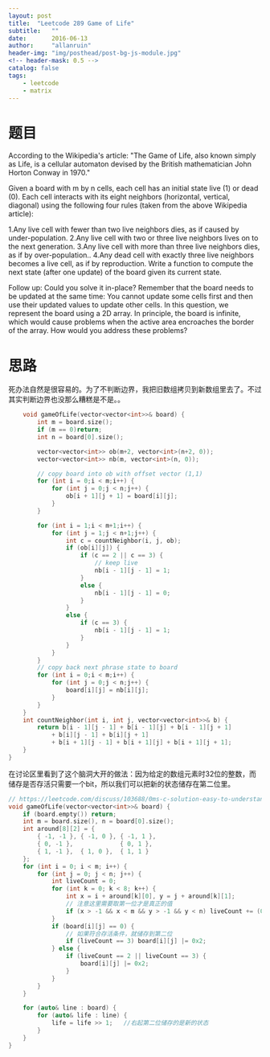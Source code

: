 ```yaml
---
layout: post
title:  "Leetcode 289 Game of Life"
subtitle:   ""  
date:       2016-06-13
author:     "allanruin"
header-img: "img/posthead/post-bg-js-module.jpg"
<!-- header-mask: 0.5 -->
catalog: false
tags:
    - leetcode
    - matrix
---
```


# 题目

According to the Wikipedia's article: "The Game of Life, also known simply as Life, is a cellular automaton devised by the British mathematician John Horton Conway in 1970."

Given a board with m by n cells, each cell has an initial state live (1) or dead (0). Each cell interacts with its eight neighbors (horizontal, vertical, diagonal) using the following four rules (taken from the above Wikipedia article):

1.Any live cell with fewer than two live neighbors dies, as if caused by under-population.
2.Any live cell with two or three live neighbors lives on to the next generation.
3.Any live cell with more than three live neighbors dies, as if by over-population..
4.Any dead cell with exactly three live neighbors becomes a live cell, as if by reproduction.
Write a function to compute the next state (after one update) of the board given its current state.

Follow up: 
Could you solve it in-place? Remember that the board needs to be updated at the same time: You cannot update some cells first and then use their updated values to update other cells.
In this question, we represent the board using a 2D array. In principle, the board is infinite, which would cause problems when the active area encroaches the border of the array. How would you address these problems?


# 思路

死办法自然是很容易的。为了不判断边界，我把旧数组拷贝到新数组里去了。不过其实判断边界也没那么糟糕是不是。。

``` cpp
    void gameOfLife(vector<vector<int>>& board) {
        int m = board.size();
        if (m == 0)return;
        int n = board[0].size();

        vector<vector<int>> ob(m+2, vector<int>(n+2, 0));
        vector<vector<int>> nb(m, vector<int>(n, 0));

        // copy board into ob with offset vector (1,1)
        for (int i = 0;i < m;i++) {
            for (int j = 0;j < n;j++) {
                ob[i + 1][j + 1] = board[i][j];
            }
        }

        for (int i = 1;i < m+1;i++) {
            for (int j = 1;j < n+1;j++) {
                int c = countNeighbor(i, j, ob);
                if (ob[i][j]) {
                    if (c == 2 || c == 3) {
                        // keep live
                        nb[i - 1][j - 1] = 1;
                    }
                    else {
                        nb[i - 1][j - 1] = 0;
                    }
                }
                else {
                    if (c == 3) {
                        nb[i - 1][j - 1] = 1;
                    }
                }
            }
        }
        // copy back next phrase state to board
        for (int i = 0;i < m;i++) {
            for (int j = 0;j < n;j++) {
                board[i][j] = nb[i][j];
            }
        }
    }
    int countNeighbor(int i, int j, vector<vector<int>>& b) {
        return b[i - 1][j - 1] + b[i - 1][j] + b[i - 1][j + 1]
            + b[i][j - 1] + b[i][j + 1]
            + b[i + 1][j - 1] + b[i + 1][j] + b[i + 1][j + 1];
    }
}
```



在讨论区里看到了这个脑洞大开的做法：因为给定的数组元素时32位的整数，而储存是否存活只需要一个bit，所以我们可以把新的状态储存在第二位里。

``` cpp
// https://leetcode.com/discuss/103688/0ms-c-solution-easy-to-understand
void gameOfLife(vector<vector<int>>& board) {
    if (board.empty()) return;
    int m = board.size(), n = board[0].size();
    int around[8][2] = { 
        { -1, -1 }, { -1, 0 }, { -1, 1 },
        { 0, -1 },             { 0, 1 },
        { 1, -1 },  { 1, 0 },  { 1, 1 }
    };
    for (int i = 0; i < m; i++) {
        for (int j = 0; j < n; j++) {
            int liveCount = 0;
            for (int k = 0; k < 8; k++) {
                int x = i + around[k][0], y = j + around[k][1];
                // 注意这里需要取第一位才是真正的值
                if (x > -1 && x < m && y > -1 && y < n) liveCount += (0x1 & board[x][y]);
            }
            if (board[i][j] == 0) {
                // 如果符合存活条件，就储存到第二位
                if (liveCount == 3) board[i][j] |= 0x2;
            } else {
                if (liveCount == 2 || liveCount == 3) {
                    board[i][j] |= 0x2;
                }
            }
        }
    }

    for (auto& line : board) {
        for (auto& life : line) {
            life = life >> 1;   //右起第二位储存的是新的状态
        }
    }
}
```
